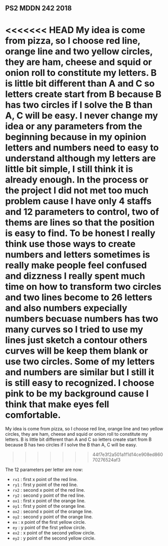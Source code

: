 ## PS2 MDDN 242 2018

<<<<<<< HEAD
My idea is come from pizza, so I choose red line, orange line and two yellow circles, they are ham, cheese and squid or onion roll to constitute my letters. B is little bit different than A and C so letters create start from B because B has two circles if I solve the B than A, C will be easy. I never change my idea or any parameters from the beginning because in my opinion letters and numbers need to easy to understand although my letters are little bit simple, I still think it is already enough. In the process or the project I did not met too much problem cause I have only 4 staffs and 12 parameters to control, two of thems are lines so that the position is easy to find. To be honest I really think use those ways to create numbers and letters sometimes is really make people feel confused and dizzness I really spent much time on how to transform two circles and two lines become to 26 letters and also numbers expecially numbers becuase numbers has two many curves so I tried to use my lines just sketch a contour others curves will be keep them blank or use two circles. Some of my letters and numbers are similar but I still it is still easy to recognized. I choose pink to be my background cause I think that make eyes fell comfortable. 
=======
My idea is come from pizza, so I choose red line, orange line and two yellow circles, they are ham, cheese and squid or onion roll to constitute my letters. B is little bit different than A and C so letters create start from B because B has two circles if I solve the B than A, C will be easy. 
>>>>>>> 44f7e3f2a501a1f1d14ce908ed86070276524af3

The 12 parameters per letter are now:
  * `rx1` : first x point of the red line.
  * `ry1` : first y point of the red line.
  * `rx2` : second x point of the red line.
  * `ry2` : second y point of the red line.
  * `ox1` : first x point of the orange line.
  * `oy1` : first y point of the orange line.
  * `ox2` : second x point of the orange line.
  * `oy2` : second y point of the orange line.
  * `ex` :  x point of the first yellow circle.
  * `ey` :  y point of the first yellow circle.
  * `ex2` :  x point of the second yellow circle.
  * `ey2` :  y point of the second yellow circle.


